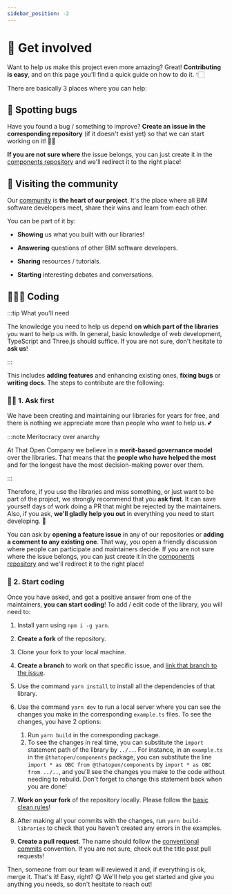 ```yaml
---
sidebar_position: -2
---
```


# 🤝 Get involved

Want to help us make this project even more amazing? Great! **Contributing is easy**, and on this page you'll find a quick guide on how to do it. 👇🏻

There are basically 3 places where you can help:

## 🐞 Spotting bugs

Have you found a bug / something to improve? **Create an issue in the corresponding repository** (if it doesn't exist yet) so that we can start working on it! 💪🏻

**If you are not sure where** the issue belongs, you can just create it in the [components repository](https://github.com/ThatOpen/engine_components/issues/) and we'll redirect it to the right place!

## 🍻 Visiting the community

Our [community](https://people.thatopen.com/) is **the heart of our project**. It's the place where all BIM software developers meet, share their wins and learn from each other.

You can be part of it by:

- **Showing** us what you built with our libraries!

- **Answering** questions of other BIM software developers.

- **Sharing** resources / tutorials.

- **Starting** interesting debates and conversations.


## 👨🏻‍💻 Coding

:::tip What you'll need

The knowledge you need to help us depend **on which part of the libraries** you want to help us with. In general, basic knowledge of web development, TypeScript and Three.js should suffice. If you are not sure, don't hesitate to **ask us**!

:::

This includes **adding features** and enhancing existing ones, **fixing bugs** or **writing docs**. The steps to contribute are the following:

### 🙏🏻 1. Ask first

We have been creating and maintaining our libraries for years for free, and there is nothing we appreciate more than people who want to help us. 💕

:::note Meritocracy over anarchy

At That Open Company we believe in a **merit-based governance model** over the libraries. That means that the **people who have helped the most** and for the longest have the most decision-making power over them.

:::

Therefore, if you use the libraries and miss something, or just want to be part of the project, we strongly recommend that you **ask first**. It can save yourself days of work doing a PR that might be rejected by the maintainers. Also, if you ask, **we'll gladly help you out** in everything you need to start developing. 🚀

You can ask by **opening a feature issue** in any of our repositories or **adding a comment to any existing one**. That way, you open a friendly discussion where people can participate and maintainers decide. If you are not sure where the issue belongs, you can just create it in the [components repository](https://github.com/ThatOpen/engine_components/issues/) and we'll redirect it to the right place!


### 🚀 2. Start coding

Once you have asked, and got a positive answer from one of the maintainers, **you can start coding**! To add / edit code of the library, you will need to:

1. Install yarn using `npm i -g yarn`.

2. **Create a fork** of the repository.

3. Clone your fork to your local machine.

4. **Create a branch** to work on that specific issue, and [link that branch to the issue](https://docs.github.com/en/issues/tracking-your-work-with-issues/creating-a-branch-for-an-issue).

5. Use the command `yarn install` to install all the dependencies of that library.

6. Use the command `yarn dev` to run a local server where you can see the changes you make in the corresponding `example.ts` files. To see the changes, you have 2 options: 
   1. Run `yarn build` in the corresponding package. 
   2. To see the changes in real time, you can substitute the `import` statement path of the library by `../..`. For instance, in an `example.ts` in the `@thatopen/components` package, you can substitute the line `import * as OBC from @thatopen/components` by `import * as OBC from ../..`, and you'll see the changes you make to the code without needing to rebuild. Don't forget to change this statement back when you are done!

7. **Work on your fork** of the repository locally. Please follow the [basic clean rules](./components/clean-components-guide.md)!

8. After making all your commits with the changes, run `yarn build-libraries` to check that you haven't created any errors in the examples.

9. **Create a pull request**. The name should follow the [conventional commits](https://www.conventionalcommits.org/en/v1.0.0/) convention. If you are not sure, check out the title past pull requests!

Then, someone from our team will reviewed it and, if everything is ok, merge it. That's it! Easy, right? 😋 We'll help you get started and give you anything you needs, so don't hesitate to reach out!


